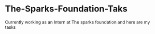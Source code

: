 # The-Sparks-Foundation-Taks
Currently working as an Intern at The sparks foundation and here are my tasks 
